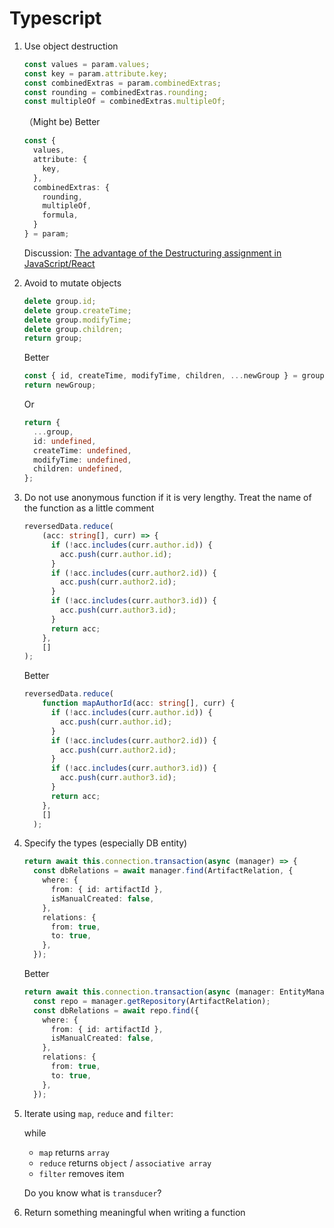 # Typescript

1. Use object destruction
    ```typescript
    const values = param.values;
    const key = param.attribute.key;
    const combinedExtras = param.combinedExtras;
    const rounding = combinedExtras.rounding;
    const multipleOf = combinedExtras.multipleOf;
    ```

    （Might be) Better
    ```typescript
    const {
      values,
      attribute: {
        key,
      },
      combinedExtras: {
        rounding,
        multipleOf,
        formula,
      }
    } = param;
    ```
 
   Discussion: [The advantage of the Destructuring assignment in JavaScript/React
](https://medium.com/@valentinemaillard1/the-advantage-of-the-destructuring-assignment-in-javascript-react-d4868ad42871 "https://medium.com/@valentinemaillard1/the-advantage-of-the-destructuring-assignment-in-javascript-react-d4868ad42871")

2. Avoid to mutate objects
    ```typescript
    delete group.id;
    delete group.createTime;
    delete group.modifyTime;
    delete group.children;
    return group;
    ```

    Better
    ```typescript
    const { id, createTime, modifyTime, children, ...newGroup } = group;
    return newGroup;
    ```

    Or
    ```typescript
    return {
      ...group,
      id: undefined,
      createTime: undefined,
      modifyTime: undefined,
      children: undefined,
    };
    ```

3. Do not use anonymous function if it is very lengthy.
Treat the name of the function as a little comment
    ```typescript
    reversedData.reduce(
        (acc: string[], curr) => {
          if (!acc.includes(curr.author.id)) {
            acc.push(curr.author.id);
          }
          if (!acc.includes(curr.author2.id)) {
            acc.push(curr.author2.id);
          }
          if (!acc.includes(curr.author3.id)) {
            acc.push(curr.author3.id);
          }
          return acc;
        },
        []
    );
    ```

    Better
    ```typescript
    reversedData.reduce(
        function mapAuthorId(acc: string[], curr) {
          if (!acc.includes(curr.author.id)) {
            acc.push(curr.author.id);
          }
          if (!acc.includes(curr.author2.id)) {
            acc.push(curr.author2.id);
          }
          if (!acc.includes(curr.author3.id)) {
            acc.push(curr.author3.id);
          }
          return acc;
        },
        []
      );
    ```

4. Specify the types (especially DB entity)
    ```typescript
    return await this.connection.transaction(async (manager) => {
      const dbRelations = await manager.find(ArtifactRelation, {
        where: {
          from: { id: artifactId },
          isManualCreated: false,
        },
        relations: {
          from: true,
          to: true,
        },
      });
    ```

    Better
    ```typescript
    return await this.connection.transaction(async (manager: EntityManager) => {
      const repo = manager.getRepository(ArtifactRelation);
      const dbRelations = await repo.find({
        where: {
          from: { id: artifactId },
          isManualCreated: false,
        },
        relations: {
          from: true,
          to: true,
        },
      });
    ```

5. Iterate using `map`, `reduce` and `filter`:
  
    while
    - `map` returns `array`
    - `reduce` returns `object` / `associative array`
    - `filter` removes item

    Do you know what is `transducer`?

6. Return something meaningful when writing a function

